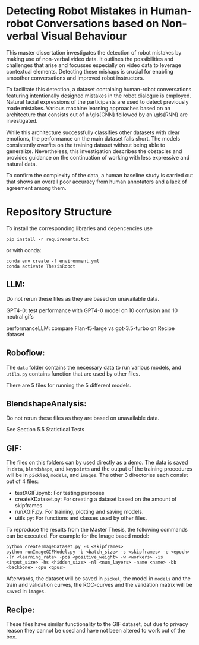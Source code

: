 # Detecting Robot Mistakes in Human-robot Conversations based on Non-verbal Visual Behaviour

This master dissertation investigates the detection of robot mistakes by making use of non-verbal video data. 
It outlines the possibilities and challenges that arise and focusses especially on video data to leverage contextual elements. 
Detecting these mishaps is crucial for enabling smoother conversations and improved robot instructors.

To facilitate this detection, a dataset containing human-robot conversations featuring intentionally designed mistakes in the robot dialogue is employed. 
Natural facial expressions of the participants are used to detect previously made mistakes.
Various machine learning approaches based on an architecture that consists out of a \gls{CNN} followed by an \gls{RNN} are investigated.

While this architecture successfully classifies other datasets with clear emotions, the performance on the main dataset falls short. 
The models consistently overfits on the training dataset without being able to generalize.
Nevertheless, this investigation describes the obstacles and provides guidance on the continuation of working with less expressive and natural data.

To confirm the complexity of the data, a human baseline study is carried out that shows an overall poor accuracy from human annotators and a lack of agreement among them.

# Repository Structure

To install the corresponding libraries and depencencies use

`pip install -r requirements.txt`

or with conda:

```
conda env create -f environment.yml
conda activate ThesisRobot
```

## LLM:
Do not rerun these files as they are based on unavailable data.

GPT4-0: test performance with GPT4-0 model on 10 confusion and 10 neutral gifs

performanceLLM: compare Flan-t5-large vs gpt-3.5-turbo on Recipe dataset

## Roboflow:
The `data` folder contains the necessary data to run various models, and `utils.py` contains function that are used by other files.

There are 5 files for running the 5 different models.

## BlendshapeAnalysis:
Do not rerun these files as they are based on unavailable data.

See Section 5.5 Statistical Tests

## GIF:
The files on this folders can by used directly as a demo.
The data is saved in `data`, `blendshape`, and `keypoints` and the output of the training procedures will be in `pickled`, `models`, and `images`.
The other 3 directories each consist out of 4 files:

- testXGIF.ipynb: For testing purposes
- createXDataset.py: For creating a dataset based on the amount of skipframes
- runXGIF.py: For training, plotting and saving models.
- utils.py: For functions and classes used by other files.

To reproduce the results from the Master Thesis, the following commands can be executed.
For example for the Image based model:

```
python createImageDataset.py -s <skipframes>
python runImageGIFModel.py -b <batch_size> -s <skipframes> -e <epoch> -lr <learning_rate> -pos <positive_weight> -w <workers> -is <input_size> -hs <hidden_size> -nl <num_layers> -name <name> -bb <backbone> -gpu <gpus>
```

Afterwards, the dataset will be saved in `pickel`, the model in `models` and the train and validation curves, the ROC-curves and the validation matrix will be saved in `images`.


## Recipe:

These files have similar functionality to the GIF dataset, but due to privacy reason they cannot be used and have not been altered to work out of the box.
